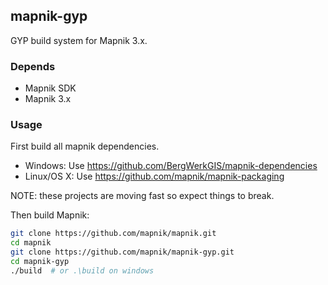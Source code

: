 ## mapnik-gyp

GYP build system for Mapnik 3.x.

### Depends

  - Mapnik SDK
  - Mapnik 3.x

### Usage

First build all mapnik dependencies.

 - Windows: Use https://github.com/BergWerkGIS/mapnik-dependencies
 - Linux/OS X: Use https://github.com/mapnik/mapnik-packaging

NOTE: these projects are moving fast so expect things to break.

Then build Mapnik:

```sh
git clone https://github.com/mapnik/mapnik.git
cd mapnik
git clone https://github.com/mapnik/mapnik-gyp.git
cd mapnik-gyp
./build  # or .\build on windows
```

